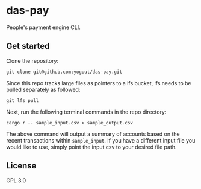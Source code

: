 # das-pay

People's payment engine CLI.

## Get started

Clone the repository:

```bash,ignore
git clone git@github.com:yoguut/das-pay.git
```

Since this repo tracks large files as pointers to a lfs bucket, lfs needs to be pulled separately as followed:

```bash,ignore
git lfs pull
```

Next, run the following terminal commands in the repo directory:

```bash,ignore
cargo r -- sample_input.csv > sample_output.csv
```

The above command will output a summary of accounts based on the recent transactions within `sample_input`.
If you have a different input file you would like to use, simply point the input csv to your desired file
path.

## License

GPL 3.0
